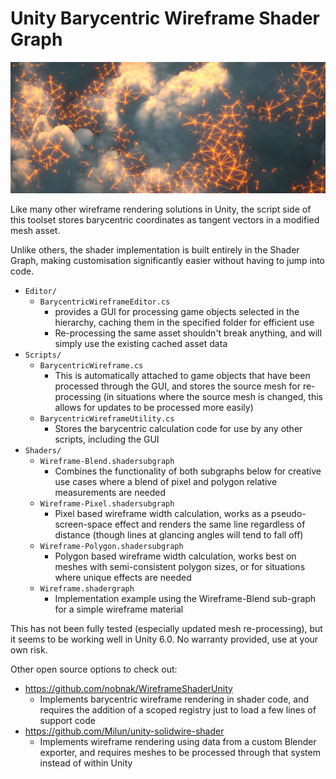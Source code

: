 # Unity Barycentric Wireframe Shader Graph
![Render from a Unity project using this setup, with a fair bit of customisation to how the lines are rendered, giving a broken and fragmented effect over the pseudo-volumetric cloud effects](Images/Clouds.jpg)

Like many other wireframe rendering solutions in Unity, the script side of this toolset stores barycentric coordinates as tangent vectors in a modified mesh asset.

Unlike others, the shader implementation is built entirely in the Shader Graph, making customisation significantly easier without having to jump into code.

- `Editor/`
  - `BarycentricWireframeEditor.cs`
    - provides a GUI for processing game objects selected in the hierarchy, caching them in the specified folder for efficient use
    - Re-processing the same asset shouldn't break anything, and will simply use the existing cached asset data
- `Scripts/`
  - `BarycentricWireframe.cs`
    - This is automatically attached to game objects that have been processed through the GUI, and stores the source mesh for re-processing (in situations where the source mesh is changed, this allows for updates to be processed more easily)
  - `BarycentricWireframeUtility.cs`
    - Stores the barycentric calculation code for use by any other scripts, including the GUI
- `Shaders/`
  - `Wireframe-Blend.shadersubgraph`
    - Combines the functionality of both subgraphs below for creative use cases where a blend of pixel and polygon relative measurements are needed
  - `Wireframe-Pixel.shadersubgraph`
    - Pixel based wireframe width calculation, works as a pseudo-screen-space effect and renders the same line regardless of distance (though lines at glancing angles will tend to fall off)
  - `Wireframe-Polygon.shadersubgraph`
    - Polygon based wireframe width calculation, works best on meshes with semi-consistent polygon sizes, or for situations where unique effects are needed
  - `Wireframe.shadergraph`
    - Implementation example using the Wireframe-Blend sub-graph for a simple wireframe material



This has not been fully tested (especially updated mesh re-processing), but it seems to be working well in Unity 6.0. No warranty provided, use at your own risk.

Other open source options to check out:

- https://github.com/nobnak/WireframeShaderUnity
  - Implements barycentric wireframe rendering in shader code, and requires the addition of a scoped registry just to load a few lines of support code
- https://github.com/Milun/unity-solidwire-shader
  - Implements wireframe rendering using data from a custom Blender exporter, and requires meshes to be processed through that system instead of within Unity
